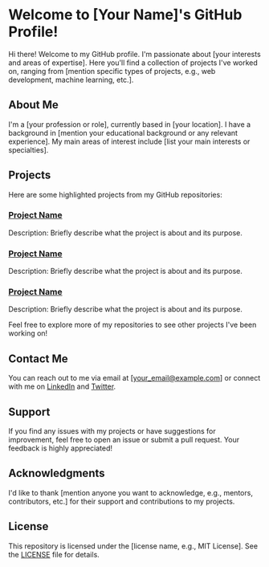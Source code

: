 # Welcome to [Your Name]'s GitHub Profile!

Hi there! Welcome to my GitHub profile. I'm passionate about [your interests and areas of expertise]. Here you'll find a collection of projects I've worked on, ranging from [mention specific types of projects, e.g., web development, machine learning, etc.].

## About Me

I'm a [your profession or role], currently based in [your location]. I have a background in [mention your educational background or any relevant experience]. My main areas of interest include [list your main interests or specialties].

## Projects

Here are some highlighted projects from my GitHub repositories:

### [Project Name](link_to_project)
Description: Briefly describe what the project is about and its purpose.

### [Project Name](link_to_project)
Description: Briefly describe what the project is about and its purpose.

### [Project Name](link_to_project)
Description: Briefly describe what the project is about and its purpose.

Feel free to explore more of my repositories to see other projects I've been working on!

## Contact Me

You can reach out to me via email at [your_email@example.com] or connect with me on [LinkedIn](link_to_linkedin_profile) and [Twitter](link_to_twitter_profile).

## Support

If you find any issues with my projects or have suggestions for improvement, feel free to open an issue or submit a pull request. Your feedback is highly appreciated!

## Acknowledgments

I'd like to thank [mention anyone you want to acknowledge, e.g., mentors, contributors, etc.] for their support and contributions to my projects.

## License

This repository is licensed under the [license name, e.g., MIT License]. See the [LICENSE](link_to_license_file) file for details.
